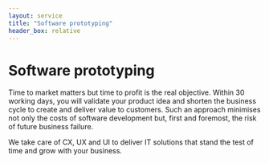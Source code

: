 ```yaml
---
layout: service
title: "Software prototyping"
header_box: relative
---
```

# Software prototyping
Time to market matters but time to profit is the real objective. Within 30 working days, you will validate your product idea and shorten the business cycle to create and deliver value to customers. Such an approach minimises not only the costs of software development but, first and foremost, the risk of future business failure.

We take care of CX, UX and UI to deliver IT solutions that stand the test of time and grow with your business.
